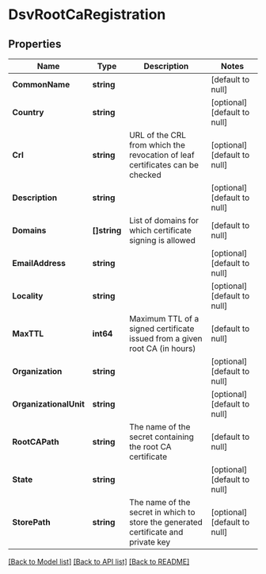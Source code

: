 # DsvRootCaRegistration

## Properties
Name | Type | Description | Notes
------------ | ------------- | ------------- | -------------
**CommonName** | **string** |  | [default to null]
**Country** | **string** |  | [optional] [default to null]
**Crl** | **string** | URL of the CRL from which the revocation of leaf certificates can be checked | [optional] [default to null]
**Description** | **string** |  | [optional] [default to null]
**Domains** | **[]string** | List of domains for which certificate signing is allowed | [default to null]
**EmailAddress** | **string** |  | [optional] [default to null]
**Locality** | **string** |  | [optional] [default to null]
**MaxTTL** | **int64** | Maximum TTL of a signed certificate issued from a given root CA (in hours) | [default to null]
**Organization** | **string** |  | [optional] [default to null]
**OrganizationalUnit** | **string** |  | [optional] [default to null]
**RootCAPath** | **string** | The name of the secret containing the root CA certificate | [default to null]
**State** | **string** |  | [optional] [default to null]
**StorePath** | **string** | The name of the secret in which to store the generated certificate and private key | [optional] [default to null]

[[Back to Model list]](../README.md#documentation-for-models) [[Back to API list]](../README.md#documentation-for-api-endpoints) [[Back to README]](../README.md)

